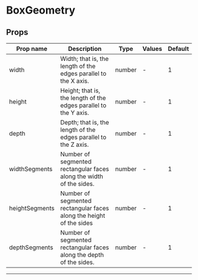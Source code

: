 # BoxGeometry

## Props

| Prop name      | Description                                                         | Type   | Values | Default |
| -------------- | ------------------------------------------------------------------- | ------ | ------ | ------- |
| width          | Width; that is, the length of the edges parallel to the X axis.     | number | -      | 1       |
| height         | Height; that is, the length of the edges parallel to the Y axis.    | number | -      | 1       |
| depth          | Depth; that is, the length of the edges parallel to the Z axis.     | number | -      | 1       |
| widthSegments  | Number of segmented rectangular faces along the width of the sides. | number | -      | 1       |
| heightSegments | Number of segmented rectangular faces along the height of the sides | number | -      | 1       |
| depthSegments  | Number of segmented rectangular faces along the depth of the sides. | number | -      | 1       |

---
